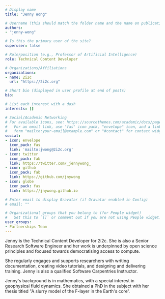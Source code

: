 ```yaml
---
# Display name
title: "Jenny Wong"

# Username (this should match the folder name and the name on publications)
authors:
- "jenny-wong"

# Is this the primary user of the site?
superuser: false

# Role/position (e.g., Professor of Artificial Intelligence)
role: Technical Content Developer

# Organizations/Affiliations
organizations:
- name: 2i2c
  url: "https://2i2c.org"

# Short bio (displayed in user profile at end of posts)
bio:

# List each interest with a dash
interests: []

# Social/Academic Networking
# For available icons, see: https://sourcethemes.com/academic/docs/page-builder/#icons
#   For an email link, use "fas" icon pack, "envelope" icon, and a link in the
#   form "mailto:your-email@example.com" or "#contact" for contact widget.
social:
- icon: envelope
  icon_pack: fas
  link: 'mailto:jwong@2i2c.org'
- icon: twitter
  icon_pack: fab
  link: https://twitter.com/_jennywong_
- icon: github
  icon_pack: fab
  link: https://github.com/jnywong
- icon: globe
  icon_pack: fas
  link: https://jnywong.github.io

# Enter email to display Gravatar (if Gravatar enabled in Config)
# email: ""

# Organizational groups that you belong to (for People widget)
#   Set this to `[]` or comment out if you are not using People widget.
user_groups:
- Partnerships Team
---
```


Jenny is the Technical Content Developer for 2i2c. She is also a Senior Research Software Engineer and her work is underpinned by open science principles and focused towards democratising access to compute.

She regularly engages and supports researchers with writing documentation, creating video tutorials, and designing and delivering training. Jenny is also a qualified Software Carpentries Instructor.

Jenny's background is in mathematics, with a special interest in geophysical fluid dynamics. She obtained a PhD in the subject with her thesis titled "A slurry model of the F-layer in the Earth's core".
